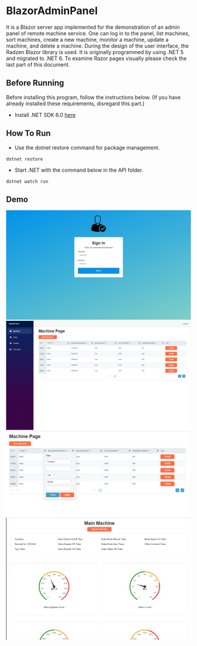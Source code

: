 # BlazorAdminPanel

It is a Blazor server app implemented for the demonstration of an admin panel of remote machine service. One can log in to the panel, list machines, sort machines, create a new machine, monitor a machine, update a machine, and delete a machine. During the design of the user interface, the Radzen Blazor library is used. It is originally programmed by using .NET 5 and migrated to .NET 6. To examine Razor pages visually please check the last part of this document.

## Before Running

Before installing this program, follow the instructions below. (If you have already installed these requirements, disregard this part.)
* Install .NET SDK 6.0 [here](https://dotnet.microsoft.com/download)

## How To Run

* Use the dotnet restore command for package management.
```
dotnet restore
```
* Start .NET with the command below in the API folder.
```
dotnet watch run
```

## Demo
![](https://github.com/Hryurt/BlazorAdminPanel/blob/265b2f0291b97cccecc6059cb5108ab8398a0d5b/wwwroot/AdminPanelDemo.png)
![](https://github.com/Hryurt/BlazorAdminPanel/blob/265b2f0291b97cccecc6059cb5108ab8398a0d5b/wwwroot/AdminPanelDemo1.png)
![](https://github.com/Hryurt/BlazorAdminPanel/blob/265b2f0291b97cccecc6059cb5108ab8398a0d5b/wwwroot/AdminPanelDemo2.png)
![](https://github.com/Hryurt/BlazorAdminPanel/blob/265b2f0291b97cccecc6059cb5108ab8398a0d5b/wwwroot/AdminPanelDemo3.png)
